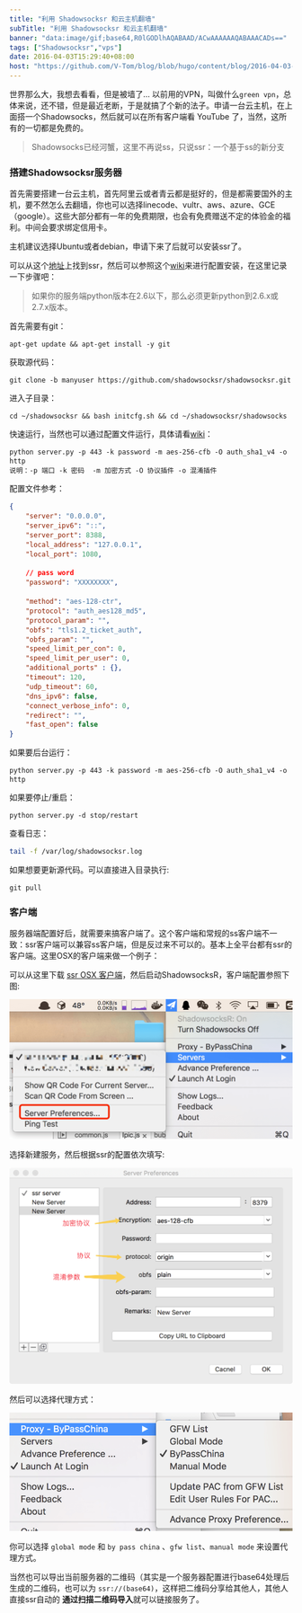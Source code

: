 ```yaml
---
title: "利用 Shadowsocksr 和云主机翻墙"
subTitle: "利用 Shadowsocksr 和云主机翻墙"
banner: "data:image/gif;base64,R0lGODlhAQABAAD/ACwAAAAAAQABAAACADs=="
tags: ["Shadowsocksr","vps"]
date: 2016-04-03T15:29:40+08:00
host: "https://github.com/V-Tom/blog/blob/hugo/content/blog/2016-04-03-%E5%88%A9%E7%94%A8%20Shadowsocksr%20%E5%92%8C%E4%BA%91%E4%B8%BB%E6%9C%BA%E7%BF%BB%E5%A2%99/index.md"
---
```


世界那么大，我想去看看，但是被墙了…
以前用的VPN，叫做什么`green vpn`，总体来说，还不错，但是最近老断，于是就搞了个新的法子。申请一台云主机，在上面搭一个Shadowsocks，然后就可以在所有客户端看 YouTube 了，当然，这所有的一切都是免费的。

> Shadowsocks已经河蟹，这里不再说ss，只说ssr：一个基于ss的新分支

### 搭建Shadowsocksr服务器

首先需要搭建一台云主机，首先阿里云或者青云都是挺好的，但是都需要国外的主机，要不然怎么去翻墙，你也可以选择linecode、vultr、aws、azure、GCE（google）。这些大部分都有一年的免费期限，也会有免费赠送不定的体验金的福利。中间会要求绑定信用卡。

主机建议选择Ubuntu或者debian，申请下来了后就可以安装ssr了。

可以从这个[地址](https://github.com/shadowsocksr/shadowsocksr)上找到ssr，然后可以参照这个[wiki](https://github.com/breakwa11/shadowsocks-rss/wiki/Server-Setup)来进行配置安装，在这里记录一下步骤吧：

> 如果你的服务端python版本在2.6以下，那么必须更新python到2.6.x或2.7.x版本。

首先需要有git：

```shell
apt-get update && apt-get install -y git
```

获取源代码：

```shell
git clone -b manyuser https://github.com/shadowsocksr/shadowsocksr.git
```

进入子目录：

```shell
cd ~/shadowsocksr && bash initcfg.sh && cd ~/shadowsocksr/shadowsocks
```

快速运行，当然也可以通过配置文件运行，具体请看[wiki](https://github.com/breakwa11/shadowsocks-rss/wiki/Server-Setup)：

```shell
python server.py -p 443 -k password -m aes-256-cfb -O auth_sha1_v4 -o http
说明：-p 端口 -k 密码  -m 加密方式 -O 协议插件 -o 混淆插件
```

配置文件参考：

```json
{
    "server": "0.0.0.0",
    "server_ipv6": "::",
    "server_port": 8388,
    "local_address": "127.0.0.1",
    "local_port": 1080,
  
  	// pass word
    "password": "XXXXXXXX",
  
    "method": "aes-128-ctr",
    "protocol": "auth_aes128_md5",
    "protocol_param": "",
    "obfs": "tls1.2_ticket_auth",
    "obfs_param": "",
    "speed_limit_per_con": 0,
    "speed_limit_per_user": 0,
    "additional_ports" : {},
    "timeout": 120,
    "udp_timeout": 60,
    "dns_ipv6": false,
    "connect_verbose_info": 0,
    "redirect": "",
    "fast_open": false
}
```

如果要后台运行：

```shell
python server.py -p 443 -k password -m aes-256-cfb -O auth_sha1_v4 -o http
```

如果要停止/重启：

```shell
python server.py -d stop/restart
```

查看日志：

```bash
tail -f /var/log/shadowsocksr.log
```

如果想要更新源代码。可以直接进入目录执行:

```shell
git pull
```

### 客户端

服务器端配置好后，就需要来搞客户端了。这个客户端和常规的ss客户端不一致：ssr客户端可以兼容ss客户端，但是反过来不可以的。基本上全平台都有ssr的客户端。这里OSX的客户端来做一个例子：

可以从这里下载 [ssr OSX 客户端](https://github.com/yichengchen/ShadowsocksX-R/releases)，然后启动ShadowsocksR，客户端配置参照下图:

![客户端配置图1](./UVEyMDE3MDQxOC0yMzA3NTJAMngucG5nP3R5cGU9aW1hZ2UvcG5nJnRpbWU9MTQ5MjUyODY4MTE0NSZzaXplPTI2NTU1MA==.png)

选择新建服务，然后根据ssr的配置依次填写:

![客户端配置图2](./UVEyMDE3MDQxOC0yMzQ0MzBAMngucG5nP3R5cGU9aW1hZ2UvcG5nJnRpbWU9MTQ5MjUzMDI4OTMwNCZzaXplPTEwNzI0OA==.png)

然后可以选择代理方式：

![代理方式](./UVEyMDE3MDQxOS0xMzMwNTBAMngucG5nP3R5cGU9aW1hZ2UvcG5nJnRpbWU9MTQ5MjU3OTg3NTg5MiZzaXplPTExNjE1Mg==.png)

你可以选择 `global mode` 和 `by pass china` 、`gfw list`、`manual mode` 来设置代理方式。

当然也可以导出当前服务器的二维码（其实是一个服务器配置进行base64处理后生成的二维码，也可以为 `ssr://(base64)`，这样把二维码分享给其他人，其他人直接ssr自动的 **通过扫描二维码导入**就可以链接服务了。
